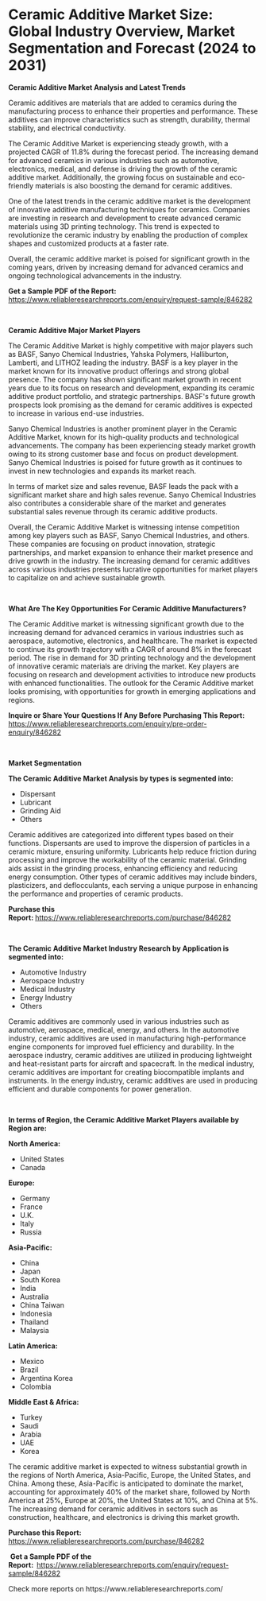 <p><h1>Ceramic Additive Market Size: Global Industry Overview, Market Segmentation and Forecast (2024 to 2031)</h1></p><p><strong>Ceramic Additive Market Analysis and Latest Trends</strong></p>
<p><p>Ceramic additives are materials that are added to ceramics during the manufacturing process to enhance their properties and performance. These additives can improve characteristics such as strength, durability, thermal stability, and electrical conductivity.</p><p>The Ceramic Additive Market is experiencing steady growth, with a projected CAGR of 11.8% during the forecast period. The increasing demand for advanced ceramics in various industries such as automotive, electronics, medical, and defense is driving the growth of the ceramic additive market. Additionally, the growing focus on sustainable and eco-friendly materials is also boosting the demand for ceramic additives.</p><p>One of the latest trends in the ceramic additive market is the development of innovative additive manufacturing techniques for ceramics. Companies are investing in research and development to create advanced ceramic materials using 3D printing technology. This trend is expected to revolutionize the ceramic industry by enabling the production of complex shapes and customized products at a faster rate.</p><p>Overall, the ceramic additive market is poised for significant growth in the coming years, driven by increasing demand for advanced ceramics and ongoing technological advancements in the industry.</p></p>
<p><strong>Get a Sample PDF of the Report:&nbsp;</strong> <a href="https://www.reliableresearchreports.com/enquiry/request-sample/846282">https://www.reliableresearchreports.com/enquiry/request-sample/846282</a></p>
<p>&nbsp;</p>
<p><strong>Ceramic Additive Major Market Players</strong></p>
<p><p>The Ceramic Additive Market is highly competitive with major players such as BASF, Sanyo Chemical Industries, Yahska Polymers, Halliburton, Lamberti, and LITHOZ leading the industry. BASF is a key player in the market known for its innovative product offerings and strong global presence. The company has shown significant market growth in recent years due to its focus on research and development, expanding its ceramic additive product portfolio, and strategic partnerships. BASF's future growth prospects look promising as the demand for ceramic additives is expected to increase in various end-use industries.</p><p>Sanyo Chemical Industries is another prominent player in the Ceramic Additive Market, known for its high-quality products and technological advancements. The company has been experiencing steady market growth owing to its strong customer base and focus on product development. Sanyo Chemical Industries is poised for future growth as it continues to invest in new technologies and expands its market reach.</p><p>In terms of market size and sales revenue, BASF leads the pack with a significant market share and high sales revenue. Sanyo Chemical Industries also contributes a considerable share of the market and generates substantial sales revenue through its ceramic additive products.</p><p>Overall, the Ceramic Additive Market is witnessing intense competition among key players such as BASF, Sanyo Chemical Industries, and others. These companies are focusing on product innovation, strategic partnerships, and market expansion to enhance their market presence and drive growth in the industry. The increasing demand for ceramic additives across various industries presents lucrative opportunities for market players to capitalize on and achieve sustainable growth.</p></p>
<p>&nbsp;</p>
<p><strong>What Are The Key Opportunities For Ceramic Additive Manufacturers?</strong></p>
<p><p>The Ceramic Additive market is witnessing significant growth due to the increasing demand for advanced ceramics in various industries such as aerospace, automotive, electronics, and healthcare. The market is expected to continue its growth trajectory with a CAGR of around 8% in the forecast period. The rise in demand for 3D printing technology and the development of innovative ceramic materials are driving the market. Key players are focusing on research and development activities to introduce new products with enhanced functionalities. The outlook for the Ceramic Additive market looks promising, with opportunities for growth in emerging applications and regions.</p></p>
<p><strong>Inquire or Share Your Questions If Any Before Purchasing This Report:</strong> <a href="https://www.reliableresearchreports.com/enquiry/pre-order-enquiry/846282">https://www.reliableresearchreports.com/enquiry/pre-order-enquiry/846282</a></p>
<p>&nbsp;</p>
<p><strong>Market Segmentation</strong></p>
<p><strong>The Ceramic Additive Market Analysis by types is segmented into:</strong></p>
<p><ul><li>Dispersant</li><li>Lubricant</li><li>Grinding Aid</li><li>Others</li></ul></p>
<p><p>Ceramic additives are categorized into different types based on their functions. Dispersants are used to improve the dispersion of particles in a ceramic mixture, ensuring uniformity. Lubricants help reduce friction during processing and improve the workability of the ceramic material. Grinding aids assist in the grinding process, enhancing efficiency and reducing energy consumption. Other types of ceramic additives may include binders, plasticizers, and deflocculants, each serving a unique purpose in enhancing the performance and properties of ceramic products.</p></p>
<p><strong>Purchase this Report:&nbsp;</strong><a href="https://www.reliableresearchreports.com/purchase/846282">https://www.reliableresearchreports.com/purchase/846282</a></p>
<p>&nbsp;</p>
<p><strong>The Ceramic Additive Market Industry Research by Application is segmented into:</strong></p>
<p><ul><li>Automotive Industry</li><li>Aerospace Industry</li><li>Medical Industry</li><li>Energy Industry</li><li>Others</li></ul></p>
<p><p>Ceramic additives are commonly used in various industries such as automotive, aerospace, medical, energy, and others. In the automotive industry, ceramic additives are used in manufacturing high-performance engine components for improved fuel efficiency and durability. In the aerospace industry, ceramic additives are utilized in producing lightweight and heat-resistant parts for aircraft and spacecraft. In the medical industry, ceramic additives are important for creating biocompatible implants and instruments. In the energy industry, ceramic additives are used in producing efficient and durable components for power generation.</p></p>
<p>&nbsp;</p>
<p><strong>In terms of Region, the Ceramic Additive Market Players available by Region are:</strong></p>
<p>
    <p> <strong> North America: </strong>
        <ul>
            <li>United States</li>
            <li>Canada</li>
        </ul>
        </p> 
    <p> <strong> Europe: </strong>
        <ul>
            <li>Germany</li>
            <li>France</li>
            <li>U.K.</li>
            <li>Italy</li>
            <li>Russia</li>
        </ul>
        </p> 
    <p> <strong> Asia-Pacific: </strong>
        <ul>
            <li>China</li>
            <li>Japan</li>
            <li>South Korea</li>
            <li>India</li>
            <li>Australia</li>
            <li>China Taiwan</li>
            <li>Indonesia</li>
            <li>Thailand</li>
            <li>Malaysia</li>
        </ul>
        </p> 
    <p> <strong> Latin America: </strong>
        <ul>
            <li>Mexico</li>
            <li>Brazil</li>
            <li>Argentina Korea</li>
            <li>Colombia</li>
        </ul>
        </p> 
    <p> <strong> Middle East & Africa: </strong>
        <ul>
            <li>Turkey</li>
            <li>Saudi</li>
            <li>Arabia</li>
            <li>UAE</li>
            <li>Korea</li>
        </ul>
    </p>
    </p>
<p><p>The ceramic additive market is expected to witness substantial growth in the regions of North America, Asia-Pacific, Europe, the United States, and China. Among these, Asia-Pacific is anticipated to dominate the market, accounting for approximately 40% of the market share, followed by North America at 25%, Europe at 20%, the United States at 10%, and China at 5%. The increasing demand for ceramic additives in sectors such as construction, healthcare, and electronics is driving this market growth.</p></p>
<p><strong>Purchase this Report: </strong><a href="https://www.reliableresearchreports.com/purchase/846282">https://www.reliableresearchreports.com/purchase/846282</a></p>
<p>&nbsp;<strong>Get a Sample PDF of the Report:&nbsp;&nbsp;</strong><a href="https://www.reliableresearchreports.com/enquiry/request-sample/846282">https://www.reliableresearchreports.com/enquiry/request-sample/846282</a></p>
<p><strong></strong></p>
<p>Check more reports on https://www.reliableresearchreports.com/</p>